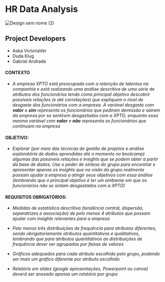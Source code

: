 # HR Data Analysis


![Design sem nome (2)](https://github.com/GaabrielCoosta/SoulCode/assets/108695592/e93df3c2-3724-40d9-840c-451c683d9229)

## Project Developers
  - Aska VictoriaVer
  - Duda Klug
  - Gabriel Andrade

#### CONTEXTO

- *A empresa XPTO está preocupada com a retenção de talentos na companhia e está realizando uma análise descritiva de uma série de atributos dos funcionários tendo como principal objetivo descobrir possíveis relações (e até correlações) que expliquem o nível de desgaste dos funcionários com a empresa. A variável desgaste com **valor = sim** representa os funcionários que pediram demissão e saíram da empresa por se sentirem desgastados com a XPTO, enquanto essa mesma variável com **valor = não** representa os funcionários que continuam na empresa*

#### OBJETIVO:

- *Explorar (por meio das técnicas de gestão de projetos e análise exploratória de dados aprendidas até o momento no bootcamp) algumas das possíveis relações e insights que se podem obter a partir da base de dados. Use o poder de síntese do grupo para encontrar e apresentar apenas os insights que na visão do grupo realmente possam ajudar a empresa a atingir seus objetivos com essa análise (lembrando que o principal objetivo é ter um ambiente em que os funcionários não se sintam desgastados com a XPTO)*

#### REQUISITOS OBRIGATÓRIOS:
     
- *Medidas de estatística descritiva (tendência central, dispersão, separatrizes e associação) de pelo menos 4 atributos que possam ajudar com insights relevantes para a empresa*
    
- *Pelo menos três distribuições de frequência para atributos diferentes, sendo obrigatoriamente atributos quantitativos e qualitativos, lembrando que para atributos quantitativos as distribuições de frequência dever ser agrupadas por faixas de valores*

- *Gráficos adequados para cada atributo escolhido pelo grupo, podendo ser mais um gráfico diferente por atributo escolhido*

- *Relatório em slides (google apresentações, Powerpoint ou canva) deverá ser anexado apenas um relatório por grupo*
